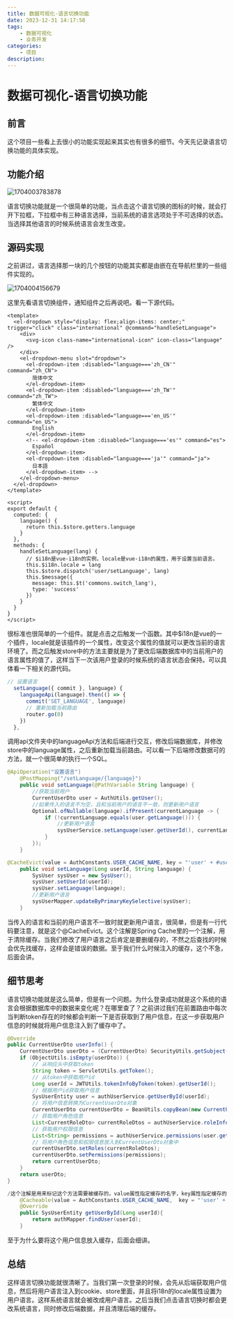 ```yaml
---
title: 数据可视化-语言切换功能
date: 2023-12-31 14:17:58
tags:
    - 数据可视化
    - 业务开发
categories:
    - 项目
description: 
---
```


# 数据可视化-语言切换功能

## 前言

这个项目一些看上去很小的功能实现起来其实也有很多的细节。今天先记录语言切换功能的具体实现。

## 功能介绍

![1704003783878](https://pic.xiangcaiblog.top/images/2023/12/31/202312311423109.png)

语言切换功能就是一个很简单的功能，当点击这个语言切换的图标的时候，就会打开下拉框，下拉框中有三种语言选择，当前系统的语言选项处于不可选择的状态。当选择其他语言的时候系统语言会发生改变。

## 源码实现

之前讲过，语言选择那一块的几个按钮的功能其实都是由嵌在在导航栏里的一些组件实现的。

![1704004156679](https://pic.xiangcaiblog.top/images/2023/12/31/202312311429983.png)

这里先看语言切换组件，通知组件之后再说吧。看一下源代码。

~~~vue
<template>
  <el-dropdown style="display: flex;align-items: center;" trigger="click" class="international" @command="handleSetLanguage">
    <div>
      <svg-icon class-name="international-icon" icon-class="language" />
    </div>
    <el-dropdown-menu slot="dropdown">
      <el-dropdown-item :disabled="language==='zh_CN'" command="zh_CN">
        简体中文
      </el-dropdown-item>
      <el-dropdown-item :disabled="language==='zh_TW'" command="zh_TW">
        繁体中文
      </el-dropdown-item>
      <el-dropdown-item :disabled="language==='en_US'" command="en_US">
        English
      </el-dropdown-item>
      <!-- <el-dropdown-item :disabled="language==='es'" command="es">
        Español
      </el-dropdown-item>
      <el-dropdown-item :disabled="language==='ja'" command="ja">
        日本語
      </el-dropdown-item> -->
    </el-dropdown-menu>
  </el-dropdown>
</template>

<script>
export default {
  computed: {
    language() {
      return this.$store.getters.language
    }
  },
  methods: {
    handleSetLanguage(lang) {
      // $i18n是vue-i18n的实例，locale是vue-i18n的属性，用于设置当前语言。
      this.$i18n.locale = lang
      this.$store.dispatch('user/setLanguage', lang)
      this.$message({
        message: this.$t('commons.switch_lang'),
        type: 'success'
      })
    }
  }
}
</script>
~~~

很标准也很简单的一个组件。就是点击之后触发一个函数。其中$i18n是vue的一个插件，locale就是该插件的一个属性，改变这个属性的值就可以更改当前的语言环境了。而之后触发store中的方法主要就是为了更改后端数据库中的当前用户的语言属性的值了，这样当下一次该用户登录的时候系统的语言状态会保持。可以具体看一下相关的源代码。

~~~js
// 设置语言
  setLanguage({ commit }, language) {
    languageApi(language).then(() => {
      commit('SET_LANGUAGE', language)
      // 重新加载当前路由
      router.go(0)
    })
  },
~~~

调用api文件夹中的languageApi方法和后端进行交互，修改后端数据库，并修改store中的language属性，之后重新加载当前路由。可以看一下后端修改数据可的方法，就一个很简单的执行一个SQL。

~~~java
@ApiOperation("设置语言")
    @PostMapping("/setLanguage/{language}")
    public void setLanguage(@PathVariable String language) {
        //获取当前用户
        CurrentUserDto user = AuthUtils.getUser();
        //如果传入的语言不为空，且和当前用户的语言不一致，则更新用户语言
        Optional.ofNullable(language).ifPresent(currentLanguage -> {
            if (!currentLanguage.equals(user.getLanguage())) {
                //更新用户语言
                sysUserService.setLanguage(user.getUserId(), currentLanguage);
            }
        });
    }
~~~

~~~java
@CacheEvict(value = AuthConstants.USER_CACHE_NAME, key = "'user' + #userId")
    public void setLanguage(Long userId, String language) {
        SysUser sysUser = new SysUser();
        sysUser.setUserId(userId);
        sysUser.setLanguage(language);
        //更新用户语言
        sysUserMapper.updateByPrimaryKeySelective(sysUser);
    }
~~~

当传入的语言和当前的用户语言不一致时就更新用户语言，很简单，但是有一行代码要注意，就是这个@CacheEvict。这个注解是Spring Cache里的一个注解，用于清除缓存。当我们修改了用户语言之后肯定是要删缓存的，不然之后查找的时候会优先找缓存，这样会是错误的数据。至于我们什么时候注入的缓存，这个不急，后面会讲。

## 细节思考

语言切换功能就是这么简单，但是有一个问题。为什么登录成功就是这个系统的语言会根据数据库中的数据来变化呢？在哪里查了？之前讲过我们在前置路由中每次当判断token存在的时候都会判断一下是否获取到了用户信息，在这一步获取用户信息的时候就将用户信息注入到了缓存中了。

```java
@Override
public CurrentUserDto userInfo() {
    CurrentUserDto userDto = (CurrentUserDto) SecurityUtils.getSubject().getPrincipal();
    if (ObjectUtils.isEmpty(userDto)) {
        // 从响应头中获取token
        String token = ServletUtils.getToken();
        // 从token中获取用户id
        Long userId = JWTUtils.tokenInfoByToken(token).getUserId();
        // 根据用户id获取用户信息
        SysUserEntity user = authUserService.getUserById(userId);
        // 将用户信息转换为CurrentUserDto对象
        CurrentUserDto currentUserDto = BeanUtils.copyBean(new CurrentUserDto(), user);
        // 获取用户角色信息
        List<CurrentRoleDto> currentRoleDtos = authUserService.roleInfos(user.getUserId());
        // 获取用户权限信息
        List<String> permissions = authUserService.permissions(user.getUserId());
        // 将用户角色信息和权限信息放入到CurrentUserDto对象中
        currentUserDto.setRoles(currentRoleDtos);
        currentUserDto.setPermissions(permissions);
        return currentUserDto;
    }
    return userDto;
}
```

~~~java
/这个注解是用来标记这个方法需要被缓存的，value属性指定缓存的名字，key属性指定缓存的key，这里的key是SpEL表达式，#userId表示方法的参数userId
    @Cacheable(value = AuthConstants.USER_CACHE_NAME,  key = "'user' + #userId" )
    @Override
    public SysUserEntity getUserById(Long userId){
        return authMapper.findUser(userId);
    }
~~~

至于为什么要将这个用户信息放入缓存，后面会细讲。

## 总结

这样语言切换功能就很清晰了。当我们第一次登录的时候，会先从后端获取用户信息，然后将用户语言注入到cookie、store里面，并且将i18n的locale属性设置为用户语言。这样系统语言就会被改成用户语言。之后当我们点击语言切换时都会更改系统语言，同时修改后端数据，并且清理后端的缓存。
